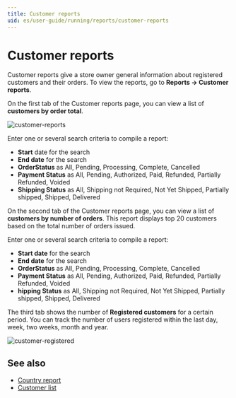 ```yaml
---
title: Customer reports
uid: es/user-guide/running/reports/customer-reports
---
```


# Customer reports

Customer reports give a store owner general information about registered customers and their orders. To view the reports, go to **Reports → Customer reports**.

On the first tab of the Customer reports page, you can view a list of **customers by order total**.

![customer-reports](_static/customer-reports/customer-reports.png)

Enter one or several search criteria to compile a report:

* **Start** date for the search
* **End date** for the search
* **OrderStatus** as All, Pending, Processing, Complete, Cancelled
* **Payment Status** as All, Pending, Authorized, Paid, Refunded, Partially Refunded, Voided
* **Shipping Status** as All, Shipping not Required, Not Yet Shipped, Partially shipped, Shipped, Delivered

On the second tab of the Customer reports page, you can view a list of **customers by number of orders**. This report displays top 20 customers based on the total number of orders issued.

Enter one or several search criteria to compile a report:

* **Start date** for the search
* **End date** for the search
* **OrderStatus** as All, Pending, Processing, Complete, Cancelled
* **Payment Status** as All, Pending, Authorized, Paid, Refunded, Partially Refunded, Voided
* **hipping Status** as All, Shipping not Required, Not Yet Shipped, Partially shipped, Shipped, Delivered

The third tab shows the number of **Registered customers** for a certain period. You can track the number of users registered within the last day, week, two weeks, month and year.

![customer-registered](_static/customer-reports/customer-registered.png)

## See also

* [Country report](xref:es/user-guide/running/reports/country-report)
* [Customer list](xref:es/user-guide/running/customer-management/customer-list)